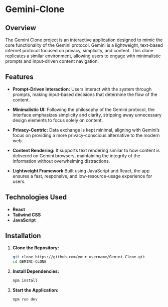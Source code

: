 # Gemini-Clone

## Overview
The Gemini Clone project is an interactive application designed to mimic the core functionality of the Gemini protocol. Gemini is a lightweight, text-based internet protocol focused on privacy, simplicity, and content. This clone replicates a similar environment, allowing users to engage with minimalistic prompts and input-driven content navigation.

## Features
- **Prompt-Driven Interaction:** Users interact with the system through prompts, making input-based decisions that determine the flow of the content.
 
- **Minimalistic UI:** Following the philosophy of the Gemini protocol, the interface emphasizes simplicity and clarity, stripping away unnecessary design elements to focus solely on content.
 
- **Privacy-Centric:** Data exchange is kept minimal, aligning with Gemini’s focus on providing a more privacy-conscious alternative to the modern web.
 
- **Content Rendering:** It supports text rendering similar to how content is delivered on Gemini browsers, maintaining the integrity of the information without overwhelming distractions.
 
- **Lightweight Framework** Built using JavaScript and React, the app ensures a fast, responsive, and low-resource-usage experience for users.


## Technologies Used
- **React**
- **Tailwind CSS**
- **JavaScript**
  

## Installation
1. **Clone the Repository:**
   ```bash
   git clone https://github.com/your_username/Gemini-Clone.git
   cd GEMINI-CLONE
2. **Install Dependencies:**
   ```bash
   npm install
3. **Start the Application:**
   ```bash
   npm run dev
